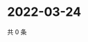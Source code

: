 # 2022-03-24

共 0 条

<!-- BEGIN WEIBO -->
<!-- 最后更新时间 Thu Mar 24 2022 23:20:06 GMT+0800 (China Standard Time) -->

<!-- END WEIBO -->
